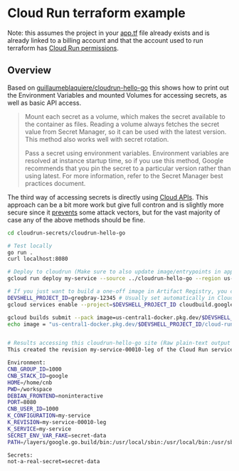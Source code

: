 # Cloud Run terraform example

Note: this assumes the project in your [app.tf](../app.tf) file already exists and is already linked to a billing account and that the account used to run terraform has [Cloud Run permissions](https://cloud.google.com/run/docs/reference/iam/roles#additional-configuration).

## Overview

Based on [guillaumeblaquiere/cloudrun-hello-go](https://github.com/guillaumeblaquiere/cloudrun-hello-go) this shows how to print out the Environment Variables and mounted Volumes for accessing secrets, as well as basic API access.

> Mount each secret as a volume, which makes the secret available to the container as files. Reading a volume always fetches the secret value from Secret Manager, so it can be used with the latest version. This method also works well with secret rotation.
>
> Pass a secret using environment variables. Environment variables are resolved at instance startup time, so if you use this method, Google recommends that you pin the secret to a particular version rather than using latest.
For more information, refer to the Secret Manager best practices document.

The third way of accessing secrets is directly using [Cloud APIs](https://cloud.google.com/secret-manager/docs/reference/libraries). This approach can be a bit more work but give full contron and is slightly more secure since it [prevents](https://cloud.google.com/secret-manager/docs/best-practices#coding_practices) some attack vectors, but for the vast majority of case any of the above methods should be fine.

```bash
cd cloudrun-secrets/cloudrun-hello-go

# Test locally
go run .
curl localhost:8080

# Deploy to cloudrun (Make sure to also update image/entrypoints in app.tf)
gcloud run deploy my-service --source ../cloudrun-hello-go --region us-central1

# If you just want to build a one-off image in Artifact Registry, you can use:
DEVSHELL_PROJECT_ID=gregbray-12345 # Usually set automatically in Cloud Shell
gcloud services enable --project=$DEVSHELL_PROJECT_ID cloudbuild.googleapis.com run.googleapis.com artifactregistry.googleapis.com iamcredentials.googleapis.com

gcloud builds submit --pack image=us-central1-docker.pkg.dev/$DEVSHELL_PROJECT_ID/cloud-run-source-deploy/cloudrun-hello-go:latest ../cloudrun-hello-go
echo image = "us-central1-docker.pkg.dev/$DEVSHELL_PROJECT_ID/cloud-run-source-deploy/cloudrun-hello-go"


# Results accessing this cloudrun-hello-go site (Raw plain-text output instead of HTML)
This created the revision my-service-00010-leg of the Cloud Run service my-service in the GCP project gregbray-12345

Environment:
CNB_GROUP_ID=1000
CNB_STACK_ID=google
HOME=/home/cnb
PWD=/workspace
DEBIAN_FRONTEND=noninteractive
PORT=8080
CNB_USER_ID=1000
K_CONFIGURATION=my-service
K_REVISION=my-service-00010-leg
K_SERVICE=my-service
SECRET_ENV_VAR_FAKE=secret-data
PATH=/layers/google.go.build/bin:/usr/local/sbin:/usr/local/bin:/usr/sbin:/usr/bin:/sbin:/bin

Secrets:
not-a-real-secret=secret-data
```
